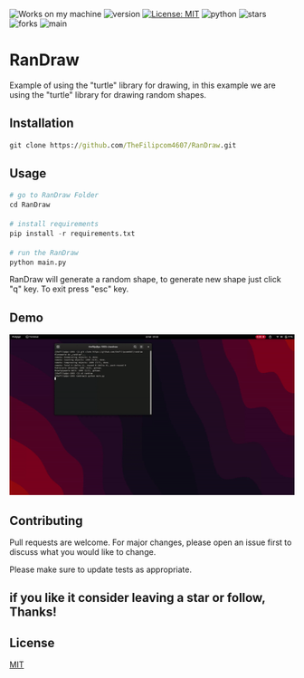 ![Works on my machine](https://img.shields.io/badge/works-on%20my%20machine-brightgreen) ![version](https://img.shields.io/badge/version-v1.1-blue) [![License: MIT](https://img.shields.io/badge/License-MIT-green.svg)](https://opensource.org/licenses/MIT) ![python](https://img.shields.io/badge/python-3.11%2B-green) ![stars](https://img.shields.io/github/stars/TheFilipcom4607/RanDraw) ![forks](https://img.shields.io/github/forks/TheFilipcom4607/RanDraw) ![main](https://img.shields.io/badge/maintained%3F-yes-brightgreen)
# RanDraw

Example of using the "turtle" library for drawing, in this example we are using the "turtle" library for drawing random shapes.

## Installation

```cmd
git clone https://github.com/TheFilipcom4607/RanDraw.git
```

## Usage

```python
# go to RanDraw Folder
cd RanDraw

# install requirements
pip install -r requirements.txt

# run the RanDraw
python main.py 
```
RanDraw will generate a random shape, to generate new shape just click "q" key.
To exit press "esc" key.

## Demo
<img src="demo.gif" alt="demo"> 


## Contributing

Pull requests are welcome. For major changes, please open an issue first
to discuss what you would like to change.

Please make sure to update tests as appropriate.

## if you like it consider leaving a star or follow, Thanks!

## License

[MIT](https://choosealicense.com/licenses/mit/)
